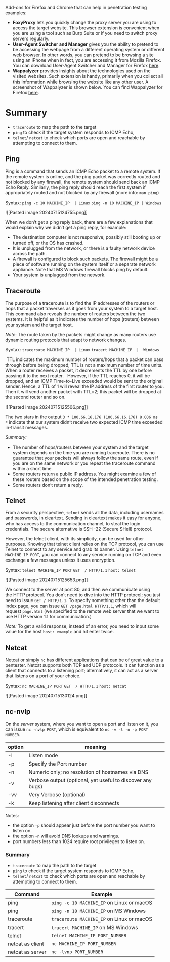 Add-ons for Firefox and Chrome that can help in penetration testing examples:
- **FoxyProxy** lets you quickly change the proxy server you are using to access the target website. This browser extension is convenient when you are using a tool such as Burp Suite or if you need to switch proxy servers regularly. 
- **User-Agent Switcher and Manager** gives you the ability to pretend to be accessing the webpage from a different operating system or different web browser. In other words, you can pretend to be browsing a site using an iPhone when in fact, you are accessing it from Mozilla Firefox. You can download User-Agent Switcher and Manager for Firefox [here](https://addons.mozilla.org/en-US/firefox/addon/user-agent-string-switcher).
- **Wappalyzer** provides insights about the technologies used on the visited websites. Such extension is handy, primarily when you collect all this information while browsing the website like any other user. A screenshot of Wappalyzer is shown below. You can find Wappalyzer for Firefox [here](https://addons.mozilla.org/en-US/firefox/addon/wappalyzer).
  
# Summary
- `traceroute` to map the path to the target
- `ping` to check if the target system responds to ICMP Echo,
- `telnet`/ `netcat` to check which ports are open and reachable by attempting to connect to them. 


## Ping
Ping is a command that sends an ICMP Echo packet to a remote system. If the remote system is online, and the ping packet was correctly routed and not blocked by any firewall, the remote system should send back an ICMP Echo Reply. Similarly, the ping reply should reach the first system if appropriately routed and not blocked by any firewall (more info: `man ping`)

Syntax:     `ping -c 10 MACHINE_IP  | Linux`
            `ping -n 10 MACHINE_IP | Windows`

![[Pasted image 20240715124755.png]]

 When we don’t get a ping reply back, there are a few explanations that would explain why we didn’t get a ping reply, for example:
- The destination computer is not responsive; possibly still booting up or turned off, or the OS has crashed.
- It is unplugged from the network, or there is a faulty network device across the path.
- A firewall is configured to block such packets. The firewall might be a piece of software running on the system itself or a separate network appliance. Note that MS Windows firewall blocks ping by default.
- Your system is unplugged from the network.

## Traceroute
The purpose of a traceroute is to find the IP addresses of the routers or hops that a packet traverses as it goes from your system to a target host. This command also reveals the number of routers between the two systems. It is helpful as it indicates the number of hops (routers) between your system and the target host. 

*Note*: The route taken by the packets might change as many routers use dynamic routing protocols that adapt to network changes.

Syntax:  `traceroute MACHINE_IP  | Linux`
         `tracert MACHINE_IP  |  Windows`


 TTL indicates the maximum number of routers/hops that a packet can pass through before being dropped; TTL is not a maximum number of time units. When a router receives a packet, it decrements the TTL by one before passing it to the next router.
 
However, if the TTL reaches 0, it will be dropped, and an ICMP Time-to-Live exceeded would be sent to the original sender. Hence, a TTL of 1 will reveal the IP address of the first router to you. Then it will send another packet with TTL=2; this packet will be dropped at the second router and so on.

![[Pasted image 20240715125506.png]]

The two stars in the output `3 * 100.66.16.176 (100.66.16.176) 8.006 ms *` indicate that our system didn’t receive two expected ICMP time exceeded in-transit messages.

*Summary:*
- The number of hops/routers between your system and the target system depends on the time you are running traceroute. There is no guarantee that your packets will always follow the same route, even if you are on the same network or you repeat the traceroute command within a short time.
- Some routers return a public IP address. You might examine a few of these routers based on the scope of the intended penetration testing.
- Some routers don’t return a reply.

## Telnet
From a security perspective, `telnet` sends all the data, including usernames and passwords, in cleartext. Sending in cleartext makes it easy for anyone, who has access to the communication channel, to steal the login credentials. The secure alternative is SSH -22 (Secure SHell) protocol.

However, the telnet client, with its simplicity, can be used for other purposes. Knowing that telnet client relies on the TCP protocol, you can use Telnet to connect to any service and grab its banner. Using `telnet MACHINE_IP PORT`, you can connect to any service running on TCP and even exchange a few messages unless it uses encryption.

Syntax:  `telnet MACHINE_IP PORT`
         `GET  / HTTP/1.1`
	         `host: telnet`

![[Pasted image 20240715125653.png]]

We connect to the server at port 80, and then we communicate using the HTTP protocol. You don’t need to dive into the HTTP protocol; you just need to issue `GET / HTTP/1.1`. To specify something other than the default index page, you can issue `GET /page.html HTTP/1.1`, which will request `page.html` (we  specified to the remote web server that we want to use HTTP version 1.1 for communication.)

*Note:*
To get a valid response, instead of an error, you need to input some value for the host `host: example` and hit enter twice.

## Netcat
Netcat or simply `nc` has different applications that can be of great value to a pentester. Netcat supports both TCP and UDP protocols. It can function as a client that connects to a listening port; alternatively, it can act as a server that listens on a port of your choice.

Syntax:    `nc MACHINE_IP PORT`
           `GET  / HTTP/1.1`
	        `host: netcat`

![[Pasted image 20240715130124.png]]

## nc-nvlp 
On the _server_ system, where you want to open a port and listen on it, you can issue `nc -nvlp PORT`, which is equivalent to `nc -v -l -n -p PORT NUMBER`.

| option | meaning                                                    |
| ------ | ---------------------------------------------------------- |
| -l     | Listen mode                                                |
| -p     | Specify the Port number                                    |
| -n     | Numeric only; no resolution of hostnames via DNS           |
| -v     | Verbose output (optional, yet useful to discover any bugs) |
| -vv    | Very Verbose (optional)                                    |
| -k     | Keep listening after client disconnects                    |
Notes:
- the option `-p` should appear just before the port number you want to listen on.
- the option `-n` will avoid DNS lookups and warnings.
- port numbers less than 1024 require root privileges to listen on.
  
  
### Summary
- `traceroute` to map the path to the target
- `ping` to check if the target system responds to ICMP Echo,
- `telnet`/ `netcat` to check which ports are open and reachable by attempting to connect to them. 

| Command          | Example                                   |
| ---------------- | ----------------------------------------- |
| ping             | `ping -c 10 MACHINE_IP` on Linux or macOS |
| ping             | `ping -n 10 MACHINE_IP` on MS Windows     |
| traceroute       | `traceroute MACHINE_IP` on Linux or macOS |
| tracert          | `tracert MACHINE_IP` on MS Windows        |
| telnet           | `telnet MACHINE_IP PORT_NUMBER`           |
| netcat as client | `nc MACHINE_IP PORT_NUMBER`               |
| netcat as server | `nc -lvnp PORT_NUMBER`                    |